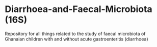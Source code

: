 # Diarrhoea-and-Faecal-Microbiota (16S)
Repository for all things related to the study of faecal microbiota of Ghanaian children with and without acute gastroenteritis (diarrhoea)
